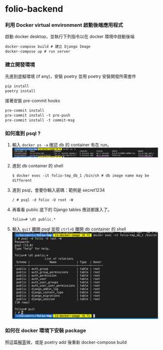 # folio-backend

### 利用 Docker virtual environment 啟動後端應用程式

啟動 docker desktop，並執行下列指令以在 docker 環境中啟動後端

```
docker-compose build # 建立 Django Image
docker-compose up # run server
```

### 建立開發環境

先進到虛擬環境 (if any)，安裝 poetry 並用 poetry 安裝開發所需套件

```
pip install
poetry install
```

接著安裝 pre-commit hooks

```
pre-commit install
pre-commit install -t pre-push
pre-commit install -t commit-msg
```

### 如何進到 psql ?

1. 輸入 `docker ps -a` 確認 db 的 container 有在 run。
   ![](docs/docker-readme/ps-a.png)

2. 進到 db container 的 shell
   ```shell
   $ docker exec -it folio-tmp_db_1 /bin/sh # db image name may be different
   ```
3. 進到 psql，會要你輸入密碼：範例是 secret1234
   ```
   / # psql -d folio -U root -W
   ```
4. 再看看 public 底下的 Django tables 應該都匯入了。
   ```
   folio=# \dt public.*
   ```
5. 輸入 `quit` 離開 psql 並按 `ctrl+D` 離開 db container 的 shell
   ![](docs/docker-readme/psql.png)

### 如何在 docker 環境下安裝 package

照這篇[解答](https://stackoverflow.com/questions/63027514/install-package-in-running-docker-container)做，或是 poetry add 後重新 docker-compose build
